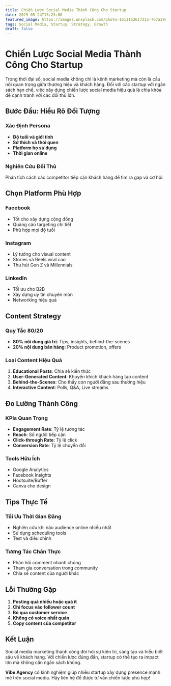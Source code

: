 ```yaml
---
title: Chiến Lược Social Media Thành Công Cho Startup
date: 2025-05-24T13:23:00
featured_image: https://images.unsplash.com/photo-1611162617213-7d7a39e9b1d7?ixlib=rb-4.0.3&auto=format&fit=crop&w=800&q=80
tags: Social Media, Startup, Strategy, Growth
draft: false
---
```


# Chiến Lược Social Media Thành Công Cho Startup

Trong thời đại số, social media không chỉ là kênh marketing mà còn là cầu nối quan trọng giữa thương hiệu và khách hàng. Đối với các startup với ngân sách hạn chế, việc xây dựng chiến lược social media hiệu quả là chìa khóa để cạnh tranh với các đối thủ lớn.

## Bước Đầu: Hiểu Rõ Đối Tượng

### Xác Định Persona
- **Độ tuổi và giới tính**
- **Sở thích và thói quen**
- **Platform họ sử dụng**
- **Thời gian online**

### Nghiên Cứu Đối Thủ
Phân tích cách các competitor tiếp cận khách hàng để tìm ra gap và cơ hội.

## Chọn Platform Phù Hợp

### Facebook
- Tốt cho xây dựng cộng đồng
- Quảng cáo targeting chi tiết
- Phù hợp mọi độ tuổi

### Instagram
- Lý tưởng cho visual content
- Stories và Reels viral cao
- Thu hút Gen Z và Millennials

### LinkedIn
- Tối ưu cho B2B
- Xây dựng uy tín chuyên môn
- Networking hiệu quả

## Content Strategy

### Quy Tắc 80/20
- **80% nội dung giá trị**: Tips, insights, behind-the-scenes
- **20% nội dung bán hàng**: Product promotion, offers

### Loại Content Hiệu Quả
1. **Educational Posts**: Chia sẻ kiến thức
2. **User-Generated Content**: Khuyến khích khách hàng tạo content
3. **Behind-the-Scenes**: Cho thấy con người đằng sau thương hiệu
4. **Interactive Content**: Polls, Q&A, Live streams

## Đo Lường Thành Công

### KPIs Quan Trọng
- **Engagement Rate**: Tỷ lệ tương tác
- **Reach**: Số người tiếp cận
- **Click-through Rate**: Tỷ lệ click
- **Conversion Rate**: Tỷ lệ chuyển đổi

### Tools Hữu Ích
- Google Analytics
- Facebook Insights
- Hootsuite/Buffer
- Canva cho design

## Tips Thực Tế

### Tối Ưu Thời Gian Đăng
- Nghiên cứu khi nào audience online nhiều nhất
- Sử dụng scheduling tools
- Test và điều chỉnh

### Tương Tác Chân Thực
- Phản hồi comment nhanh chóng
- Tham gia conversation trong community
- Chia sẻ content của người khác

## Lỗi Thường Gặp

1. **Posting quá nhiều hoặc quá ít**
2. **Chỉ focus vào follower count**
3. **Bỏ qua customer service**
4. **Không có voice nhất quán**
5. **Copy content của competitor**

## Kết Luận

Social media marketing thành công đòi hỏi sự kiên trì, sáng tạo và hiểu biết sâu về khách hàng. Với chiến lược đúng đắn, startup có thể tạo ra impact lớn mà không cần ngân sách khủng.

**Vibe Agency** có kinh nghiệm giúp nhiều startup xây dựng presence mạnh mẽ trên social media. Hãy liên hệ để được tư vấn chiến lược phù hợp!
